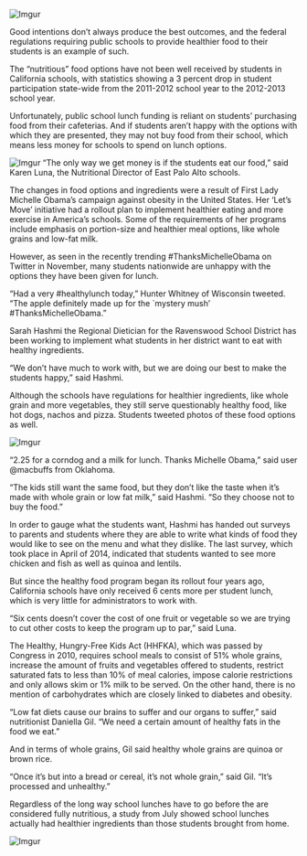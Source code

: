 ![Imgur](http://i.imgur.com/HQFjCsR.jpg)

Good intentions don’t always produce the best outcomes, and the federal regulations requiring public schools to provide healthier food to their students is an example of such. 

The “nutritious” food options have not been well received by students in California schools, with statistics showing a 3 percent drop in student participation state-wide from the 2011-2012 school year to the 2012-2013 school year.

Unfortunately, public school lunch funding is reliant on students’ purchasing food from their cafeterias. And if students aren’t happy with the options with which they are presented, they may not buy food from their school, which means less money for schools to spend on lunch options.

![Imgur](http://i.imgur.com/ANUqyjp.jpg)
“The only way we get money is if the students eat our food,” said Karen Luna, the Nutritional Director of East Palo Alto schools. 

The changes in food options and ingredients were a result of First Lady Michelle Obama’s campaign against obesity in the United States. Her ‘Let’s Move’ initiative had a rollout plan to implement healthier eating and more exercise in America’s schools. Some of the requirements of her programs include emphasis on portion-size and healthier meal options, like whole grains and low-fat milk.

However, as seen in the recently trending #ThanksMichelleObama on Twitter in November, many students nationwide are unhappy with the options they have been given for lunch. 

“Had a very #healthylunch today,” Hunter Whitney of Wisconsin tweeted. “The apple definitely made up for the `mystery mush’ #ThanksMichelleObama.”

Sarah Hashmi the Regional Dietician for the Ravenswood School District has been working to implement what students in her district want to eat with healthy ingredients. 

“We don’t have much to work with, but we are doing our best to make the students happy,” said Hashmi. 

Although the schools have regulations for healthier ingredients, like whole grain and more vegetables, they still serve questionably healthy food, like hot dogs, nachos and pizza. Students tweeted photos of these food options as well. 

![Imgur](http://i.imgur.com/iIBrCO2.jpg)

“2.25 for a corndog and a milk for lunch. Thanks Michelle Obama,” said user @macbuffs from Oklahoma.

“The kids still want the same food, but they don’t like the taste when it’s made with whole grain or low fat milk,” said Hashmi. “So they choose not to buy the food.”

In order to gauge what the students want, Hashmi has handed out surveys to parents and students where they are able to write what kinds of food they would like to see on the menu and what they dislike. The last survey, which took place in April of 2014, indicated that students wanted to see more chicken and fish as well as quinoa and lentils.

But since the healthy food program began its rollout four years ago, California schools have only received 6 cents more per student lunch, which is very little for administrators to work with. 

“Six cents doesn’t cover the cost of one fruit or vegetable so we are trying to cut other costs to keep the program up to par,” said Luna.

The Healthy, Hungry-Free Kids Act (HHFKA), which was passed by Congress in 2010, requires school meals to consist of 51% whole grains, increase the amount of fruits and vegetables offered to students, restrict saturated fats to less than 10% of meal calories, impose calorie restrictions and only allows skim or 1% milk to be served. On the other hand, there is no mention of carbohydrates which are closely linked to diabetes and obesity.

 “Low fat diets cause our brains to suffer and our organs to suffer,” said nutritionist Daniella Gil. “We need a certain amount of healthy fats in the food we eat.” 

And in terms of whole grains, Gil said healthy whole grains are quinoa or brown rice.

“Once it’s but into a bread or cereal, it’s not whole grain,” said Gil. “It’s processed and unhealthy.”

Regardless of the long way school lunches have to go before the are considered fully nutritious, a study from July showed school lunches actually had healthier ingredients than those students brought from home.

![Imgur](http://i.imgur.com/MehIjHb.png)
